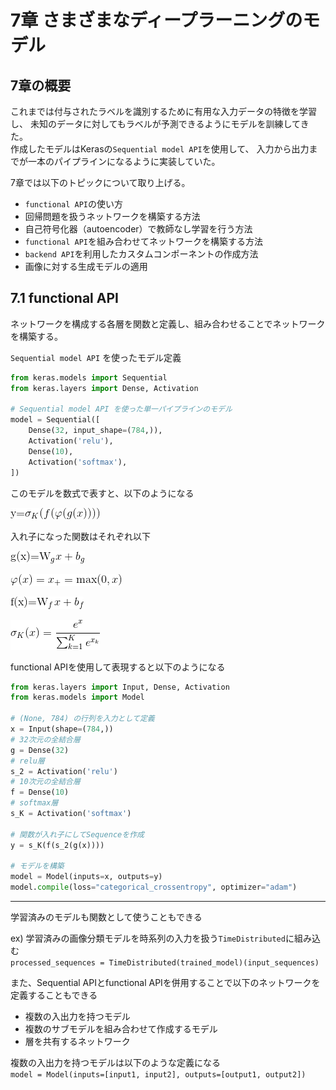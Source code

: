 # 7章 さまざまなディープラーニングのモデル

## 7章の概要

これまでは付与されたラベルを識別するために有用な入力データの特徴を学習し、
未知のデータに対してもラベルが予測できるようにモデルを訓練してきた。  
作成したモデルはKerasの`Sequential model API`を使用して、
入力から出力までが一本のパイプラインになるように実装していた。

7章では以下のトピックについて取り上げる。
- `functional API`の使い方
- 回帰問題を扱うネットワークを構築する方法
- 自己符号化器（autoencoder）で教師なし学習を行う方法
- `functional API`を組み合わせてネットワークを構築する方法
- `backend API`を利用したカスタムコンポーネントの作成方法
- 画像に対する生成モデルの適用

## 7.1 functional API

ネットワークを構成する各層を関数と定義し、組み合わせることでネットワークを構築する。

`Sequential model API` を使ったモデル定義
```python
from keras.models import Sequential
from keras.layers import Dense, Activation

# Sequential model API を使った単一パイプラインのモデル
model = Sequential([
    Dense(32, input_shape=(784,)),
    Activation('relu'),
    Dense(10),
    Activation('softmax'),
])
```

このモデルを数式で表すと、以下のようになる

![image](./img/7_1_img1.gif)

入れ子になった関数はそれぞれ以下

![image](./img/7_1_img2.gif)

![image](./img/7_1_img3.gif)

![image](./img/7_1_img4.gif)

![image](./img/7_1_img5.gif)

functional APIを使用して表現すると以下のようになる
```python
from keras.layers import Input, Dense, Activation
from keras.models import Model

# (None, 784) の行列を入力として定義
x = Input(shape=(784,))
# 32次元の全結合層
g = Dense(32)
# relu層
s_2 = Activation('relu')
# 10次元の全結合層
f = Dense(10)
# softmax層
s_K = Activation('softmax')

# 関数が入れ子にしてSequenceを作成
y = s_K(f(s_2(g(x))))

# モデルを構築
model = Model(inputs=x, outputs=y)
model.compile(loss="categorical_crossentropy", optimizer="adam")
```

---

学習済みのモデルも関数として使うこともできる  

ex) 学習済みの画像分類モデルを時系列の入力を扱う`TimeDistributed`に組み込む  
`processed_sequences = TimeDistributed(trained_model)(input_sequences)`

また、Sequential APIとfunctional APIを併用することで以下のネットワークを定義することもできる

- 複数の入出力を持つモデル
- 複数のサブモデルを組み合わせて作成するモデル
- 層を共有するネットワーク

複数の入出力を持つモデルは以下のような定義になる  
`model = Model(inputs=[input1, input2], outputs=[output1, output2])`
